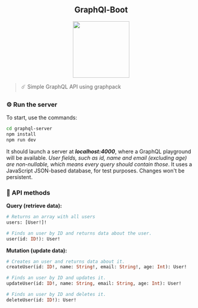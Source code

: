 <h2 align="center">GraphQl-Boot</h2>

<p align="center">
    <img src="https://www.vectorlogo.zone/logos/graphql/graphql-icon.svg" width="150px" height="auto">
</p>

> ☄️ Simple GraphQL API using graphpack

### ⚙️ Run the server

To start, use the commands:

```bash
cd graphql-server
npm install
npm run dev
```

It should launch a server at **_localhost:4000_**, where a GraphQL playground will be available. _User fields, such as id, name and email (excluding age) are non-nullable, which means every query should contain those_. It uses a JavaScript JSON-based database, for test purposes. Changes won't be persistent.

### 🔗 API methods

**Query (retrieve data):**

```graphql
# Returns an array with all users
users: [User!]!

# Finds an user by ID and returns data about the user.
user(id: ID!): User!
```

**Mutation (update data):**

```graphql
# Creates an user and returns data about it.
createUser(id: ID!, name: String!, email: String!, age: Int): User!

# Finds an user by ID and updates it.
updateUser(id: ID!, name: String, email: String, age: Int): User!

# Finds an user by ID and deletes it.
deleteUser(id: ID!): User!
```
